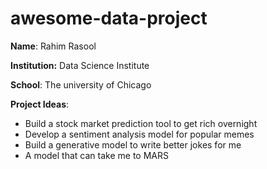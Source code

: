 # awesome-data-project

**Name**: Rahim Rasool

**Institution:** Data Science Institute

**School**: The university of Chicago

**Project Ideas**:
- Build a stock market prediction tool to get rich overnight
- Develop a sentiment analysis model for popular memes
- Build a generative model to write better jokes for me
- A model that can take me to MARS
